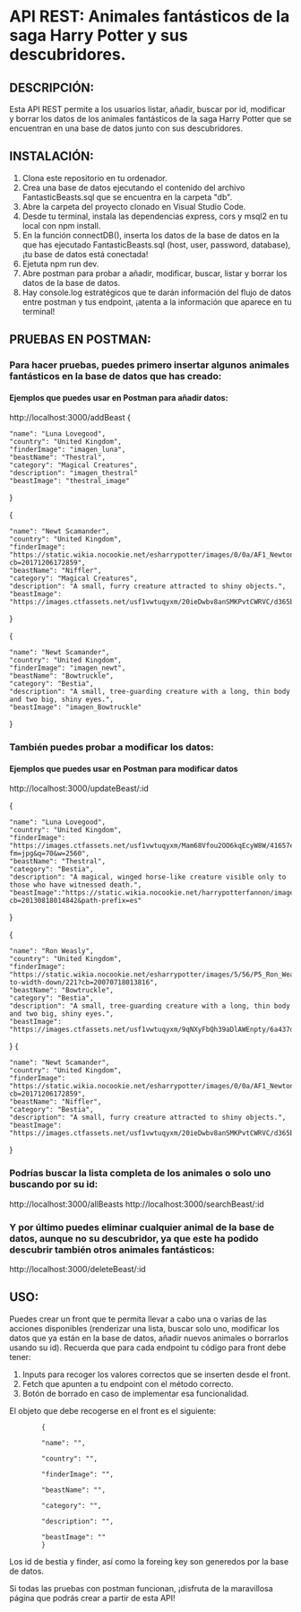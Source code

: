 # API REST: Animales fantásticos de la saga Harry Potter y sus descubridores.

## DESCRIPCIÓN: 

Esta API REST permite a los usuarios listar, añadir, buscar por id, modificar y borrar los datos de los animales fantásticos de la saga Harry Potter que se encuentran en una base de datos junto con sus descubridores.

## INSTALACIÓN:
1. Clona este repositorio en tu ordenador.
2. Crea una base de datos ejecutando el contenido del archivo FantasticBeasts.sql que se encuentra en la carpeta "db".
3. Abre la carpeta del proyecto clonado en Visual Studio Code.
4. Desde tu terminal, instala las dependencias express, cors y msql2 en tu local con npm install.
5. En la función connectDB(), inserta los datos de la base de datos en la que has ejecutado FantasticBeasts.sql (host, user, password, database), ¡tu base de datos está conectada!
6. Ejetuta npm run dev. 
7. Abre postman para probar a añadir, modificar, buscar, listar y borrar los datos de la base de datos.
8. Hay console.log estratégicos que te darán información del flujo de datos entre postman y tus endpoint, ¡atenta a la información que aparece en tu terminal!

## PRUEBAS EN POSTMAN: 

### Para hacer pruebas, puedes primero insertar algunos animales fantásticos en la base de datos que has creado:

#### Ejemplos que puedes usar en Postman para añadir datos:

http://localhost:3000/addBeast
{
    
    "name": "Luna Lovegood",
    "country": "United Kingdom",
    "finderImage": "imagen_luna",
    "beastName": "Thestral",
    "category": "Magical Creatures",
    "description": "imagen_thestral"
    "beastImage": "thestral_image"
}


{

    "name": "Newt Scamander",
    "country": "United Kingdom",
    "finderImage": "https://static.wikia.nocookie.net/esharrypotter/images/0/0a/AF1_Newton_Scamander_%28perfil%29.png/revision/latest?cb=20171206172859",
    "beastName": "Niffler",
    "category": "Magical Creatures",
    "description": "A small, furry creature attracted to shiny objects.",
    "beastImage": "https://images.ctfassets.net/usf1vwtuqyxm/20ieDwbv8anSMKPvtCWRVC/d365b8b9c614ee079d79fdb59b5f9628/niffler_1_1800x1248.png"
  
}

{

    "name": "Newt Scamander",
    "country": "United Kingdom",
    "finderImage": "imagen_newt",
    "beastName": "Bowtruckle",
    "category": "Bestia",
    "description": "A small, tree-guarding creature with a long, thin body and two big, shiny eyes.",
    "beastImage": "imagen_Bowtruckle"
}

### También puedes probar a modificar los datos:

#### Ejemplos que puedes usar en Postman para modificar datos 

http://localhost:3000/updateBeast/:id

{

    "name": "Luna Lovegood",
    "country": "United Kingdom",
    "finderImage": "https://images.ctfassets.net/usf1vwtuqyxm/Mam68Vfou2OO6kqEcyW8W/41657e4dbb7d42d2cab591276105bcc1/LunaLovegood_WB_F6_LunaLovegoodInQuibblerSpecsOnHogwartsExpress_Still_080615_Port.jpg?fm=jpg&q=70&w=2560",
    "beastName": "Thestral",
    "category": "Bestia",
    "description": "A magical, winged horse-like creature visible only to those who have witnessed death.",
    "beastImage":"https://static.wikia.nocookie.net/harrypotterfannon/images/2/27/Thestral.gif/revision/latest?cb=20130818014842&path-prefix=es"
}


{

    "name": "Ron Weasly",
    "country": "United Kingdom",
    "finderImage": "https://static.wikia.nocookie.net/esharrypotter/images/5/56/P5_Ron_Weasley_poster.jpg/revision/latest/scale-to-width-down/221?cb=20070718013816",
    "beastName": "Bowtruckle",
    "category": "Bestia",
    "description": "A small, tree-guarding creature with a long, thin body and two big, shiny eyes.",
    "beastImage": "https://images.ctfassets.net/usf1vwtuqyxm/9qNXyFbQh39aDlAWEnpty/6a437d9f3d4e3145c5c8bb15da0bb94f/bowtruckle_2_1800x1248.png"
}
{

    "name": "Newt Scamander",
    "country": "United Kingdom",
    "finderImage": "https://static.wikia.nocookie.net/esharrypotter/images/0/0a/AF1_Newton_Scamander_%28perfil%29.png/revision/latest?cb=20171206172859",
    "beastName": "Niffler",
    "category": "Bestia",
    "description": "A small, furry creature attracted to shiny objects.",
    "beastImage": "https://images.ctfassets.net/usf1vwtuqyxm/20ieDwbv8anSMKPvtCWRVC/d365b8b9c614ee079d79fdb59b5f9628/niffler_1_1800x1248.png"
  
}

### Podrías buscar la lista completa de los animales o solo uno buscando por su id:

http://localhost:3000/allBeasts
http://localhost:3000/searchBeast/:id


### Y por último puedes eliminar cualquier animal de la base de datos, aunque no su descubridor, ya que este ha podido descubrir también otros animales fantásticos: 

http://localhost:3000/deleteBeast/:id

## USO:
Puedes crear un front que te permita llevar a cabo una o varias de las acciones disponibles (renderizar una lista, buscar solo uno, modificar los datos que ya están en la base de datos, añadir nuevos animales o borrarlos usando su id).
Recuerda que para cada endpoint tu código para front debe tener: 
1. Inputs para recoger los valores correctos que se inserten desde el front.
2. Fetch que apunten a tu endpoint con el método correcto.
3. Botón de borrado en caso de implementar esa funcionalidad.

El objeto que debe recogerse en el front es el siguiente: 

            {

            "name": "",

            "country": "",

            "finderImage": "",

            "beastName": "",

            "category": "",

            "description": "",
            
            "beastImage": ""
            }

Los id de bestia y finder, así como la foreing key son generedos por la base de datos.

Si todas las pruebas con postman funcionan, ¡disfruta de la maravillosa página que podrás crear a partir de esta API!
